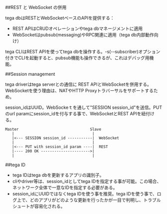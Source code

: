 ##REST と WebSocket の併用

tega dbはRESTとWebSocketベースのAPIを提供する：
- REST APIはCRUDオペレーションやtega dbマネージメントに適用
- WebSocketはpubsub(messaging)やRPC関連に適用（tega db内部動作向け）

tega CLIはREST APIを使ってtega dbを操作する。-s(--subscriber)オプション付きでCLIを起動すると、pubsub機能も操作できるが、これはデバッグ用機能。

##Session management

tega driverはtega serverとの通信に REST APIとWebSocketを併用する。WebSocketを使う理由は、NATやHTTP Proxyトラバーサルをサポートするため。

session_idはUUID。WebSockeｔを通して"SESSION session_id"を送信。PUTのurl paramにsession_idを付与する事で、WebSocketとREST APIを紐付ける。

```
Master                                Slave
   |                                   |
   |<--- SESSION session_id -----------|  WebSocket
   |                                   |
   |<--- PUT with session_id param ----|  REST
   |---- 200 OK ---------------------->|
   |                                   |
```

##tega ID
- tega IDはtega dbを更新するアプリの識別子。
- cliやdriver等は、session_idとしてtega IDを指定する事が可能。この場合、ネットワーク全体で一意なIDを指定する必要がある。
- session_idにUUIDではなくtega IDを使う事を推奨。tega IDを使う事で、ログ上で、どのアプリがどのような更新を行ったかが一目で判明し、トラブルシュートが容易化される。

